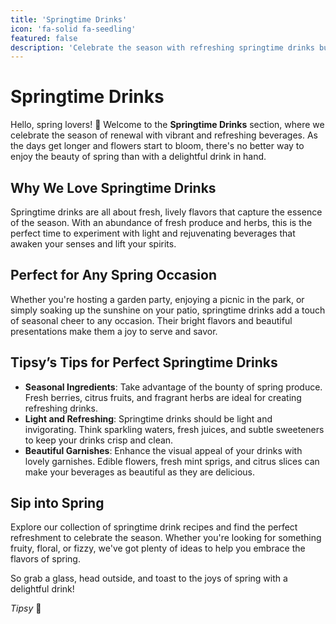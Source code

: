 ```yaml
---
title: 'Springtime Drinks'
icon: 'fa-solid fa-seedling'
featured: false
description: 'Celebrate the season with refreshing springtime drinks bursting with fresh, vibrant flavors. Perfect for sunny days!'
---
```


# Springtime Drinks

Hello, spring lovers! 🌸 Welcome to the **Springtime Drinks** section, where we celebrate the season of renewal with vibrant and refreshing beverages. As the days get longer and flowers start to bloom, there's no better way to enjoy the beauty of spring than with a delightful drink in hand.

## Why We Love Springtime Drinks

Springtime drinks are all about fresh, lively flavors that capture the essence of the season. With an abundance of fresh produce and herbs, this is the perfect time to experiment with light and rejuvenating beverages that awaken your senses and lift your spirits.

## Perfect for Any Spring Occasion

Whether you're hosting a garden party, enjoying a picnic in the park, or simply soaking up the sunshine on your patio, springtime drinks add a touch of seasonal cheer to any occasion. Their bright flavors and beautiful presentations make them a joy to serve and savor.

## Tipsy’s Tips for Perfect Springtime Drinks

-   **Seasonal Ingredients**: Take advantage of the bounty of spring produce. Fresh berries, citrus fruits, and fragrant herbs are ideal for creating refreshing drinks.
-   **Light and Refreshing**: Springtime drinks should be light and invigorating. Think sparkling waters, fresh juices, and subtle sweeteners to keep your drinks crisp and clean.
-   **Beautiful Garnishes**: Enhance the visual appeal of your drinks with lovely garnishes. Edible flowers, fresh mint sprigs, and citrus slices can make your beverages as beautiful as they are delicious.

## Sip into Spring

Explore our collection of springtime drink recipes and find the perfect refreshment to celebrate the season. Whether you're looking for something fruity, floral, or fizzy, we've got plenty of ideas to help you embrace the flavors of spring.

So grab a glass, head outside, and toast to the joys of spring with a delightful drink!

_Tipsy_ 🥂
